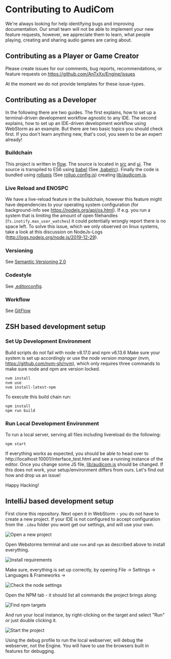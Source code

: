# Contributing to AudiCom

We're always looking for help identifying bugs and improving documentation. Our small team will
not be able to implement your new feature requests, however, we appreciate them to learn, what
people playing, creating and sharing audio games are caring about.

## Contributing as a Player or Game Creator

Please create issues for our comments, bug reports, recommendations, or feature requests on
https://github.com/AnTxXx/Engine/issues

At the moment we do not provide templates for these issue-types.

## Contributing as a Developer

In the following there are two guides. The first explains, how to set up a terminal-driven development workflow
agnostic to any IDE. The second explains, how to set up an IDE-driven development workflow using WebStorm as an
example. But there are two basic topics you should check first. If you don't learn anything new, that's cool, you
seem to be an expert already!

### Buildchain

This project is written in [flow](https://github.com/facebook/flow). The source is located in
[src](https://github.com/AnTxXx/Engine/tree/master/src) and
[ui](https://github.com/AnTxXx/Engine/tree/master/src). The source is transpiled to ES6 using
[babel](https://github.com/babel/babel) (See [.babelrc](https://github.com/AnTxXx/Engine/tree/master/.babelrc)). Finally
the code is bundled using [rollupjs](https://github.com/rollup/rollup) (See
[rollup.config.js](https://github.com/AnTxXx/Engine/tree/master/rollup.config.js)) creating 
[lib/audicom.js](https://github.com/AnTxXx/Engine/tree/master/lib/audicom.js).

### Live Reload and ENOSPC

We have a live-reload feature in the buildchain, however this feature might have dependencies to your operating system
configuration (for background-info see https://nodejs.org/api/os.html). If e.g. you run a system that is limiting the
amount of open filehandles (`fs.inotify.max_user_watches`) it could potentially wrongly report there is no space left.
To solve this issue, which we only observed on linux systems, take a look at this discussion on NodeJs-Logs
(http://logs.nodejs.org/node.js/2019-12-29).

### Versioning

See [Semantic Versioning 2.0](https://semver.org/)

### Codestyle

See [.editorconfig](https://github.com/AnTxXx/Engine/tree/master/.editorconfig).

### Workflow

See [GitFlow](https://www.gitflow.com/)

## ZSH based development setup

### Set Up Development Environment

Build scripts do not fail with node v8.17.0 and npm v6.13.6
Make sure your system is set up accordingly or use the *node version manager* (nvm, https://github.com/nvm-sh/nvm),
which only requires three commands to make sure node and npm are version locked.

    nvm install
    nvm use
    nvm install-latest-npm

To execute this build chain run:

    npm install
    npm run build

### Run Local Development Environment

To run a local server, serving all files including livereload do the following:

    npm start

If everything works as expected, you should be able to head over to http://localhost:10001/interface_test.html and see
a running instance of the editor. Once you change some JS file, [lib/audicom.js](https://github.com/AnTxXx/Engine/tree/master/lib/audicom.js)
should be changed. If this does not work, your setup/environment differs from ours. Let's find out how and drop us an
issue!

Happy Hacking!

## IntelliJ based development setup

First clone this repository. Next open it in WebStorm - you do not have to create a new project.
If your IDE is not configured to accept configuration from the `.idea` folder you wont get our
settings, and will use your own.

![Open a new project](doc/img/webstorm_open.png)

Open Webstorms terminal and use `nvm` and `npm` as described above to install everything.

![Install requirements](doc/img/webstorm_terminal.png)

Make sure, everything is set up correctly, by opening File -> Settings -> Languages & Frameworks ->

![Check the node settings](doc/img/webstorm_settings.png)

Open the NPM tab - it should list all commands the project brings along:

![Find npm targets](doc/img/webstorm_npm.png)

And run your local instance, by right-clicking on the target and select "Run" or just double clicking it.

![Start the project](doc/img/webstorm_run.png)

Using the debug profile to run the local webserver, will debug the webserver, not the Engine. You will
have to use the browsers built in features for debugging.
